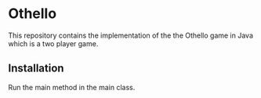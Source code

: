 # Othello

This repository contains the implementation of the the Othello game in Java which is a two player game.

## Installation

Run the main method in the main class.

